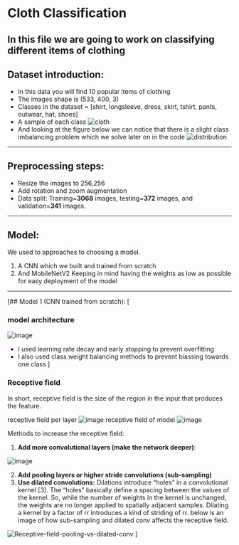 # Cloth Classification

## In this file we are going to work on classifying different items of clothing

## Dataset introduction:
- In this data you will find 10 popular items of clothing
- The images shape is (533, 400, 3)
- Classes in the dataset = [shirt, longsleeve, dress, skirt, tshirt, pants, outwear, hat, shoes]
- A sample of each class
![cloth](https://user-images.githubusercontent.com/61900536/212160337-3b64403c-6733-4df3-90d8-864467fb3190.png)
- And looking at the figure below we can notice that there is a slight class imbalancing problem which we solve later on in the code
![distribution](https://user-images.githubusercontent.com/61900536/212162555-9b21c9b3-ee9c-4b75-9e12-da0559258fed.png)
-------------------------------------------------------------------------------------------------------------------------------------------------------------------------
## Preprocessing steps:
- Resize the images to 256,256
- Add rotation and zoom augmentation
- Data split: Training=**3068** images, testing=**372** images, and validation=**341** images.
-------------------------------------------------------------------------------------------------------------------------------------------------------------------------
## Model:
We used to approaches to choosing a model.
1. A CNN which we built and trained from scratch
2. And MobileNetV2
Keeping in mind having the weights as low as possible for easy deployment of the model
-------------------------------------------------------------------------------------------------------------------------------------------------------------------------
[## Model 1 (CNN trained from scratch):
[
### model architecture
![image](https://user-images.githubusercontent.com/61900536/212165446-2b6b9631-4a09-44b3-b2e2-978e2c951c11.png)
- I used learning rate decay and early stopping to prevent overfitting
- I also used class weight balancing methods to prevent biassing towards one class
]
### Receptive field
In short, receptive field is the size of the region in the input that produces the feature.

receptive field per layer ![image](https://user-images.githubusercontent.com/61900536/212172115-56919600-e0ff-4862-8cf7-bdf9de1028b2.png)  receptive field of model ![image](https://user-images.githubusercontent.com/61900536/212172169-8c792922-a491-4b8d-b4f5-03d3e9f973dd.png)


Methods to increase the receptive field:
1. **Add more convolutional layers (make the network deeper)**: 

![image](https://user-images.githubusercontent.com/61900536/212171863-077b1c7a-4d14-4946-b39c-45a2ffefcc5c.png)

2. **Add pooling layers or higher stride convolutions (sub-sampling)**
3. **Use dilated convolutions:** Dilations introduce “holes” in a convolutional kernel [3]. The “holes” basically define a spacing between the values of the kernel. So, while the number of weights in the kernel is unchanged, the weights are no longer applied to spatially adjacent samples. Dilating a kernel by a factor of rr introduces a kind of striding of rr.
below is an image of how sub-sampling and dilated conv affects the receptive field.

![Receptive-field-pooling-vs-dilated-conv](https://user-images.githubusercontent.com/61900536/212173854-f864e29b-215a-4869-a971-4b4d22ab6e06.png)
]



